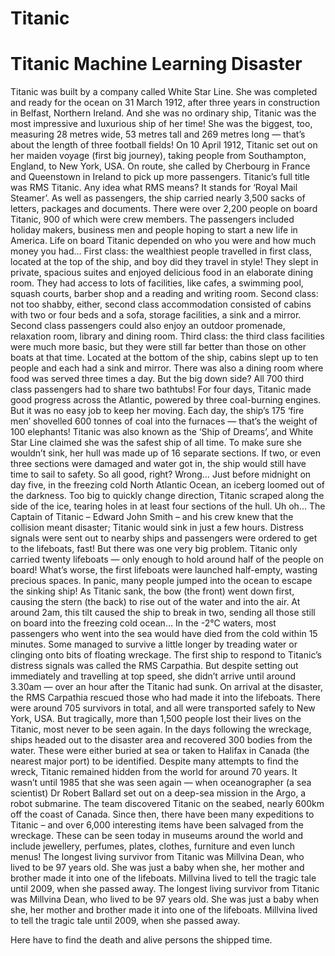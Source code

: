 # Titanic

# Titanic Machine Learning Disaster 

Titanic was built by a company called White Star Line. She was completed and ready for the ocean on 31 March 1912, after three years in construction in Belfast, Northern Ireland. And she was no ordinary ship, Titanic was the most impressive and luxurious ship of her time! She was the biggest, too, measuring 28 metres wide, 53 metres tall and 269 metres long — that’s about the length of three football fields! On 10 April 1912, Titanic set out on her maiden voyage (first big journey), taking people from Southampton, England, to New York, USA. On route, she called by Cherbourg in France and Queenstown in Ireland to pick up more passengers. Titanic’s full title was RMS Titanic. Any idea what RMS means? It stands for ‘Royal Mail Steamer’. As well as passengers, the ship carried nearly 3,500 sacks of letters, packages and documents. There were over 2,200 people on board Titanic, 900 of which were crew members. The passengers included holiday makers, business men and people hoping to start a new life in America. Life on board Titanic depended on who you were and how much money you had… First class: the wealthiest people travelled in first class, located at the top of the ship, and boy did they travel in style! They slept in private, spacious suites and enjoyed delicious food in an elaborate dining room. They had access to lots of facilities, like cafes, a swimming pool, squash courts, barber shop and a reading and writing room. Second class: not too shabby, either, second class accommodation consisted of cabins with two or four beds and a sofa, storage facilities, a sink and a mirror. Second class passengers could also enjoy an outdoor promenade, relaxation room, library and dining room. Third class: the third class facilities were much more basic, but they were still far better than those on other boats at that time. Located at the bottom of the ship, cabins slept up to ten people and each had a sink and mirror. There was also a dining room where food was served three times a day. But the big down side? All 700 third class passengers had to share two bathtubs! For four days, Titanic made good progress across the Atlantic, powered by three coal-burning engines. But it was no easy job to keep her moving. Each day, the ship’s 175 ‘fire men’ shovelled 600 tonnes of coal into the furnaces — that’s the weight of 100 elephants! Titanic was also known as the ‘Ship of Dreams’, and White Star Line claimed she was the safest ship of all time. To make sure she wouldn’t sink, her hull was made up of 16 separate sections. If two, or even three sections were damaged and water got in, the ship would still have time to sail to safety. So all good, right? Wrong… Just before midnight on day five, in the freezing cold North Atlantic Ocean, an iceberg loomed out of the darkness. Too big to quickly change direction, Titanic scraped along the side of the ice, tearing holes in at least four sections of the hull. Uh oh… The Captain of Titanic – Edward John Smith – and his crew knew that the collision meant disaster; Titanic would sink in just a few hours. Distress signals were sent out to nearby ships and passengers were ordered to get to the lifeboats, fast! But there was one very big problem. Titanic only carried twenty lifeboats — only enough to hold around half of the people on board! What’s worse, the first lifeboats were launched half-empty, wasting precious spaces. In panic, many people jumped into the ocean to escape the sinking ship! As Titanic sank, the bow (the front) went down first, causing the stern (the back) to rise out of the water and into the air. At around 2am, this tilt caused the ship to break in two, sending all those still on board into the freezing cold ocean… In the -2°C waters, most passengers who went into the sea would have died from the cold within 15 minutes. Some managed to survive a little longer by treading water or clinging onto bits of floating wreckage. The first ship to respond to Titanic’s distress signals was called the RMS Carpathia. But despite setting out immediately and travelling at top speed, she didn’t arrive until around 3.30am — over an hour after the Titanic had sunk. On arrival at the disaster, the RMS Carpathia rescued those who had made it into the lifeboats. There were around 705 survivors in total, and all were transported safely to New York, USA. But tragically, more than 1,500 people lost their lives on the Titanic, most never to be seen again. In the days following the wreckage, ships headed out to the disaster area and recovered 300 bodies from the water. These were either buried at sea or taken to Halifax in Canada (the nearest major port) to be identified. Despite many attempts to find the wreck, Titanic remained hidden from the world for around 70 years. It wasn’t until 1985 that she was seen again — when oceanographer (a sea scientist) Dr Robert Ballard set out on a deep-sea mission in the Argo, a robot submarine. The team discovered Titanic on the seabed, nearly 600km off the coast of Canada. Since then, there have been many expeditions to Titanic – and over 6,000 interesting items have been salvaged from the wreckage. These can be seen today in museums around the world and include jewellery, perfumes, plates, clothes, furniture and even lunch menus! The longest living survivor from Titanic was Millvina Dean, who lived to be 97 years old. She was just a baby when she, her mother and brother made it into one of the lifeboats. Millvina lived to tell the tragic tale until 2009, when she passed away. The longest living survivor from Titanic was Millvina Dean, who lived to be 97 years old. She was just a baby when she, her mother and brother made it into one of the lifeboats. Millvina lived to tell the tragic tale until 2009, when she passed away.

Here have to find the death and alive persons the shipped time.

